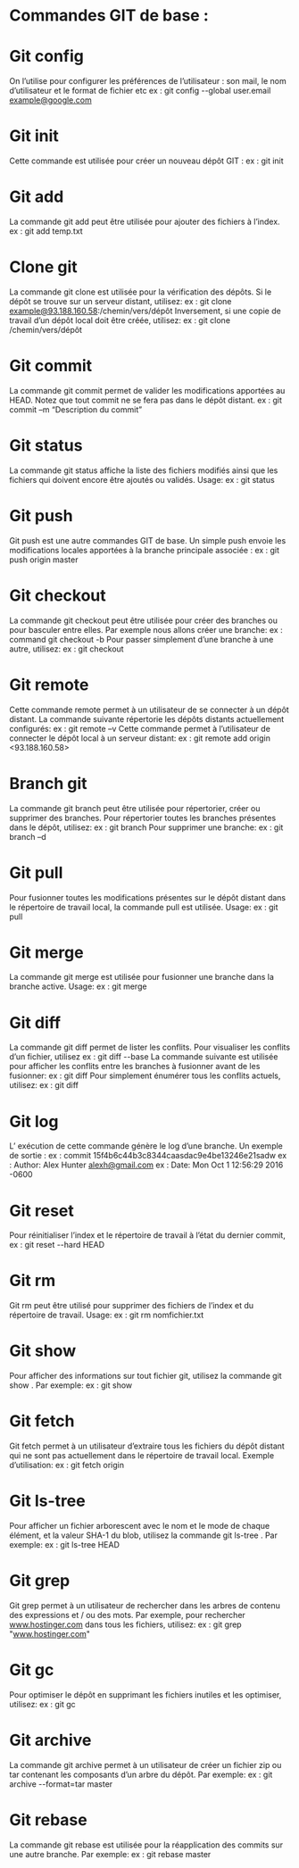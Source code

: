 ﻿# Commandes GIT de base :
# Git config
   On l’utilise pour configurer les préférences de l’utilisateur : 
   son mail, le nom d’utilisateur et le format de fichier etc
      ex : git config --global user.email example@google.com
# Git init
   Cette commande est utilisée pour créer un nouveau dépôt GIT :
      ex : git init
# Git add
   La commande git add peut être utilisée pour ajouter des fichiers à l’index.
     ex : git add temp.txt
# Clone git
   La commande git clone est utilisée pour la vérification des dépôts. Si le dépôt se trouve sur un serveur distant, utilisez:
      ex : git clone example@93.188.160.58:/chemin/vers/dépôt
   Inversement, si une copie de travail d’un dépôt local doit être créée, utilisez:
      ex : git clone /chemin/vers/dépôt
# Git commit
   La commande git commit permet de valider les modifications apportées au HEAD. Notez que tout commit ne se fera pas dans le dépôt distant.
      ex : git commit –m “Description du commit”
# Git status
   La commande git status affiche la liste des fichiers modifiés ainsi que les fichiers qui doivent encore être ajoutés ou validés. Usage:
      ex : git status
# Git push
   Git push est une autre commandes GIT de base. Un simple push envoie les modifications locales apportées à la branche principale associée :
      ex : git push origin master
# Git checkout
   La commande git checkout peut être utilisée pour créer des branches ou pour basculer entre elles. Par exemple nous allons créer une branche:
      ex : command git checkout -b <nom-branche>
   Pour passer simplement d’une branche à une autre, utilisez:
      ex : git checkout <nom-branche>
# Git remote
   Cette commande remote permet à un utilisateur de se connecter à un dépôt distant. La commande suivante répertorie les dépôts distants actuellement configurés:
      ex : git remote –v
   Cette commande permet à l’utilisateur de connecter le dépôt local à un serveur distant:
     ex : git remote add origin <93.188.160.58>
# Branch git
   La commande git branch peut être utilisée pour répertorier, créer ou supprimer des branches. Pour répertorier toutes les branches présentes dans le dépôt, utilisez:
      ex : git branch
   Pour supprimer une branche:
      ex : git branch –d <nom-branche>
# Git pull
   Pour fusionner toutes les modifications présentes sur le dépôt distant dans le répertoire de travail local, la commande pull est utilisée. Usage:
      ex : git pull
# Git merge
   La commande git merge est utilisée pour fusionner une branche dans la branche active. Usage:
      ex : git merge <nom-branche>
# Git diff
   La commande git diff permet de lister les conflits. Pour visualiser les conflits d’un fichier, utilisez
      ex : git diff --base <nom-fichier>
   La commande suivante est utilisée pour afficher les conflits entre les branches à fusionner avant de les fusionner:
      ex : git diff <branche-source> <branche-cible>
   Pour simplement énumérer tous les conflits actuels, utilisez:
      ex : git diff
# Git log
   L’ exécution de cette commande génère le log d’une branche. Un exemple de sortie :
      ex : commit 15f4b6c44b3c8344caasdac9e4be13246e21sadw 
      ex : Author: Alex Hunter <alexh@gmail.com> 
      ex : Date: Mon Oct 1 12:56:29 2016 -0600
# Git reset
   Pour réinitialiser l’index et le répertoire de travail à l’état du dernier commit,
      ex : git reset --hard HEAD
# Git rm
   Git rm peut être utilisé pour supprimer des fichiers de l’index et du répertoire de travail. Usage:
      ex : git rm nomfichier.txt
# Git show
   Pour afficher des informations sur tout fichier git, utilisez la commande git show . Par exemple:
      ex : git show
# Git fetch
   Git fetch permet à un utilisateur d’extraire tous les fichiers du dépôt distant qui ne sont pas actuellement dans le répertoire de travail local. Exemple d’utilisation:
      ex : git fetch origin
# Git ls-tree
   Pour afficher un fichier arborescent avec le nom et le mode de chaque élément, et la valeur SHA-1 du blob, utilisez la commande git ls-tree . Par exemple:
     ex : git ls-tree HEAD
# Git grep
   Git grep permet à un utilisateur de rechercher dans les arbres de contenu des expressions et / ou des mots. Par exemple, pour rechercher www.hostinger.com dans tous les fichiers, utilisez:
      ex : git grep "www.hostinger.com"
# Git gc
   Pour optimiser le dépôt en supprimant les fichiers inutiles et les optimiser, utilisez:
     ex : git gc
# Git archive
   La commande git archive permet à un utilisateur de créer un fichier zip ou tar contenant les composants d’un arbre du dépôt. Par exemple:
     ex : git archive --format=tar master
# Git rebase
   La commande git rebase est utilisée pour la réapplication des commits sur une autre branche. Par exemple:
     ex : git rebase master

